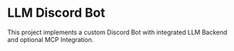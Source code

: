 <h1>LLM Discord Bot</h1>


This project implements a custom Discord Bot with integrated LLM Backend and optional MCP Integration.
